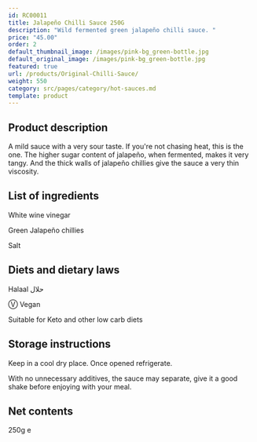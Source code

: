 ```yaml
---
id: RC00011
title: Jalapeño Chilli Sauce 250G
description: "Wild fermented green jalapeño chilli sauce. "
price: "45.00"
order: 2
default_thumbnail_image: /images/pink-bg_green-bottle.jpg
default_original_image: /images/pink-bg_green-bottle.jpg
featured: true
url: /products/Original-Chilli-Sauce/
weight: 550
category: src/pages/category/hot-sauces.md
template: product
---
```

## Product description

A mild sauce with a very sour taste. If you're not chasing heat, this is the one. The higher sugar content of jalapeño, when fermented, makes it very tangy. And the thick walls of jalapeño chillies give the sauce a very thin viscosity.

## List of ingredients

White wine vinegar

Green Jalapeño chillies

Salt

## Diets and dietary laws

Halaal حلال

Ⓥ Vegan

Suitable for Keto and other low carb diets

## Storage instructions

Keep in a cool dry place. Once opened refrigerate.

With no unnecessary additives, the sauce may separate, give it a good shake before enjoying with your meal.

## Net contents

250g e